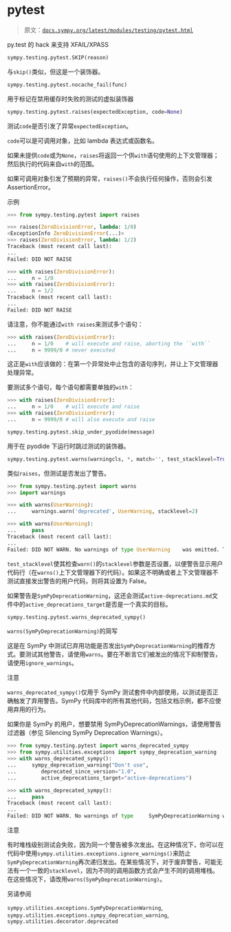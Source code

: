 # pytest

> 原文：[`docs.sympy.org/latest/modules/testing/pytest.html`](https://docs.sympy.org/latest/modules/testing/pytest.html)

py.test 的 hack 来支持 XFAIL/XPASS

```py
sympy.testing.pytest.SKIP(reason)
```

与`skip()`类似，但这是一个装饰器。

```py
sympy.testing.pytest.nocache_fail(func)
```

用于标记在禁用缓存时失败的测试的虚拟装饰器

```py
sympy.testing.pytest.raises(expectedException, code=None)
```

测试`code`是否引发了异常`expectedException`。

`code`可以是可调用对象，比如 lambda 表达式或函数名。

如果未提供`code`或为`None`，`raises`将返回一个供`with`语句使用的上下文管理器；然后执行的代码来自`with`的范围。

如果可调用对象引发了预期的异常，`raises()`不会执行任何操作，否则会引发 AssertionError。

示例

```py
>>> from sympy.testing.pytest import raises 
```

```py
>>> raises(ZeroDivisionError, lambda: 1/0)
<ExceptionInfo ZeroDivisionError(...)>
>>> raises(ZeroDivisionError, lambda: 1/2)
Traceback (most recent call last):
...
Failed: DID NOT RAISE 
```

```py
>>> with raises(ZeroDivisionError):
...     n = 1/0
>>> with raises(ZeroDivisionError):
...     n = 1/2
Traceback (most recent call last):
...
Failed: DID NOT RAISE 
```

请注意，你不能通过`with raises`来测试多个语句：

```py
>>> with raises(ZeroDivisionError):
...     n = 1/0    # will execute and raise, aborting the ``with``
...     n = 9999/0 # never executed 
```

这正是`with`应该做的：在第一个异常处中止包含的语句序列，并让上下文管理器处理异常。

要测试多个语句，每个语句都需要单独的`with`：

```py
>>> with raises(ZeroDivisionError):
...     n = 1/0    # will execute and raise
>>> with raises(ZeroDivisionError):
...     n = 9999/0 # will also execute and raise 
```

```py
sympy.testing.pytest.skip_under_pyodide(message)
```

用于在 pyodide 下运行时跳过测试的装饰器。

```py
sympy.testing.pytest.warns(warningcls, *, match='', test_stacklevel=True)
```

类似`raises`，但测试是否发出了警告。

```py
>>> from sympy.testing.pytest import warns
>>> import warnings 
```

```py
>>> with warns(UserWarning):
...     warnings.warn('deprecated', UserWarning, stacklevel=2) 
```

```py
>>> with warns(UserWarning):
...     pass
Traceback (most recent call last):
...
Failed: DID NOT WARN. No warnings of type UserWarning    was emitted. The list of emitted warnings is: []. 
```

`test_stacklevel`使其检查`warn()`的`stacklevel`参数是否设置，以便警告显示用户代码行（在`warns()`上下文管理器下的代码）。如果这不明确或者上下文管理器不测试直接发出警告的用户代码，则将其设置为 False。

如果警告是`SymPyDeprecationWarning`，这还会测试`active-deprecations.md`文件中的`active_deprecations_target`是否是一个真实的目标。

```py
sympy.testing.pytest.warns_deprecated_sympy()
```

`warns(SymPyDeprecationWarning)`的简写

这是在 SymPy 中测试已弃用功能是否发出`SymPyDeprecationWarning`的推荐方式。要测试其他警告，请使用`warns`。要在不断言它们被发出的情况下抑制警告，请使用`ignore_warnings`。

注意

`warns_deprecated_sympy()`仅用于 SymPy 测试套件中内部使用，以测试是否正确触发了弃用警告。SymPy 代码库中的所有其他代码，包括文档示例，都不应使用弃用的行为。

如果你是 SymPy 的用户，想要禁用 SymPyDeprecationWarnings，请使用警告过滤器（参见 Silencing SymPy Deprecation Warnings）。

```py
>>> from sympy.testing.pytest import warns_deprecated_sympy
>>> from sympy.utilities.exceptions import sympy_deprecation_warning
>>> with warns_deprecated_sympy():
...     sympy_deprecation_warning("Don't use",
...        deprecated_since_version="1.0",
...        active_deprecations_target="active-deprecations") 
```

```py
>>> with warns_deprecated_sympy():
...     pass
Traceback (most recent call last):
...
Failed: DID NOT WARN. No warnings of type     SymPyDeprecationWarning was emitted. The list of emitted warnings is: []. 
```

注意

有时堆栈级别测试会失败，因为同一个警告被多次发出。在这种情况下，你可以在代码中使用`sympy.utilities.exceptions.ignore_warnings()`来防止`SymPyDeprecationWarning`再次递归发出。在某些情况下，对于废弃警告，可能无法有一个一致的`stacklevel`，因为不同的调用函数方式会产生不同的调用堆栈。在这些情况下，请改用`warns(SymPyDeprecationWarning)`。

另请参阅

`sympy.utilities.exceptions.SymPyDeprecationWarning`, `sympy.utilities.exceptions.sympy_deprecation_warning`, `sympy.utilities.decorator.deprecated`
